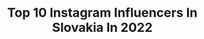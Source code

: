 ---
title: Top 10 Instagram Influencers In Slovakia In 2022
description: >-
  Find top Instagram influencers in Slovakia in 2022. Most popular hashtags: #nature #slovakia #autumnvibes #autumn.
platform: Instagram
hits: 30
text_top: See the most popular Instagram profiles on inBeat.
text_bottom: Our search engine has 30 Instagram influencers like this in Slovakia for you to collaborate.
profiles:
  - username: "adriazia"
    fullname: >-
      ↟ Adriana Žiačková ↟
    bio: >-
      𝙸'𝚖 𝚒𝚗 𝚕𝚘𝚟𝚎 𝚠𝚒𝚝𝚑 #𝓁𝒾𝒻𝑒 🦅↞ ➳𝚂𝙻𝙾𝚅𝙰𝙺𝙸𝙰♡🇸🇰 @dekorazia.sk 🧶 𝚖𝚊𝚔𝚎𝚛🙌🏽 𝚂𝚞𝚙𝚙𝚘𝚛𝚝𝚎𝚍 𝚋𝚢 @horsefeathers.eu🏂🏄🏾‍♀️ @frooshslovakia🍹 @eyerim.eyewear🕶 @thule🏔
    location: "Slovakia"
    followers: 26925
    engagement: 603
    commentsToLikes: 0.064380
    id: ck14guswo74vx0i19oi0wato8
    verified: false
    hashtags: "#autumnvibes, #girlsquadrocks, #beautiful, #mountaingirls"
  - username: "janah_blog"
    fullname: >-
      jankahairstylist
    bio: >-
      FASHIONBLOGGER 👗 hairstylist 💇🏼💇🏼‍♀️ 👉🏻Beauty & Style Nitra My blog 👇🏻💁🏼‍♀️
    location: "Slovakia"
    followers: 6658
    engagement: 647
    commentsToLikes: 0.081196
    id: ck14guaau728p0i19zmjn142c
    verified: false
    hashtags: "#hairstylist, #slovakblogger, #fashiontrends, #mystyle"
  - username: "mickovaema"
    fullname: >-
      Ema Mičková
    bio: >-
      Bratislava 🇸🇰 Finalist of Miss universe 2019
    location: "Slovakia"
    followers: 11476
    engagement: 2480
    commentsToLikes: 0.005667
    id: ck0vvp36zq4dy0i193ms9z1pn
    verified: false
    hashtags: ""
  - username: "kyruska_"
    fullname: >-
      Kristína Labajová
    bio: >-
      fb- Kristína Labajová TikTok-@kyruska00 #kristínalabajová Ohľadom spolupráce píšte správu 😊 Follow me 😊😉 *19.08.2000❤️I live in 🇸🇰 Zvolen 😊😊
    location: "Slovakia"
    followers: 16283
    engagement: 1475
    commentsToLikes: 0.025749
    id: ck0u00i8gs9ze0i195vejzijx
    verified: false
    hashtags: "#instagood, #fitnessgirl, #kosice, #instafashion"
  - username: "petrrissa"
    fullname: >-
      Petra_huntress
    bio: >-
      👉Zľavový kód "iPK" 👉www.ibo.sk. Slovakgirl 🇸🇰 Huntress 🐗 🦌 Forester 🌲🌳Vizsla dog 🐕🐾Travel lover ✈️ FB ➡️https://www.facebook.com/Petrrissahuntress/
    location: "Slovakia"
    followers: 43972
    engagement: 504
    commentsToLikes: 0.012608
    id: ck0tvd664axbn0i198lvp4fkx
    verified: false
    hashtags: "#blondie, #huntress, #wildlife, #spoluzapolovnictvo"
  - username: "veronikamiklovicova"
    fullname: >-
      Veronika Miklovičová
    bio: >-
      👩🏻‍🦰 natural redhead 📩business.miklovicova@gmail.com• 🇸🇰Slovakia•nature and animals lover• 🎓political science•
    location: "Slovakia"
    followers: 24127
    engagement: 1036
    commentsToLikes: 0.016026
    id: ck0vx0daywhy20i19b65jj0zt
    verified: false
    hashtags: "#naturalbeauty, #redheadsrock, #gingerhead, #redheadbeauty"
  - username: "yasmine_taty"
    fullname: >-
      YASMINE 🐝🐝🐝
    bio: >-
      #Dancer | #Model | #Singer | #Traveler 🏝 II. VICEMISS 👑 MISS Press, MISS Pierot > 2018 🇸🇰 #Momoftwins 👶🏽👶🏽
    location: "Slovakia"
    followers: 23187
    engagement: 762
    commentsToLikes: 0.009251
    id: ck0w1vfoblbpi0i197p7lr0vt
    verified: false
    hashtags: "#reservedforme, #foryou, #ad, #nohate"
  - username: "silvia.liska"
    fullname: >-
      Silvia Liska
    bio: >-
      Slovakia based yogi🇸🇰 200 RYT 🧘‍♀️☕️🧁 @vayumudra - silvia15⤵️15% ✉ silvialiska.business@gmail.com
    location: "Slovakia"
    followers: 6631
    engagement: 831
    commentsToLikes: 0.020458
    id: ck14ilwaog29z0i19dcksk7kg
    verified: false
    hashtags: "#dnessportujem, #slovensko, #bratislava, #portraitinspiration"
  - username: "atila.jonas"
    fullname: >-
      Atila Jonas
    bio: >-
      💄Self-taught Makeupboy 🇸🇰 Based in Slovakia 💌 PR/Business - DM or atila.jonas@gmail.com
    location: "Slovakia"
    followers: 2804
    engagement: 3369
    commentsToLikes: 0.061990
    id: ck0w4gt91yhua0i19anqs11xm
    verified: false
    hashtags: "#brows, #beauty, #malemuas, #theartistedit"
  - username: "domi_pilot"
    fullname: >-
      
    bio: >-
      Boeing 737-800 First Officer • Commercial Pilot Licence👩‍✈️Slovak pilot 🇸🇰🇨🇭 ✈️
    location: "Slovakia"
    followers: 21926
    engagement: 804
    commentsToLikes: 0.032997
    id: ck0w3rrqsuxyh0i192h7v5xas
    verified: false
    hashtags: "#aviationlover, #flight, #mountainlovers, #aviation"
---